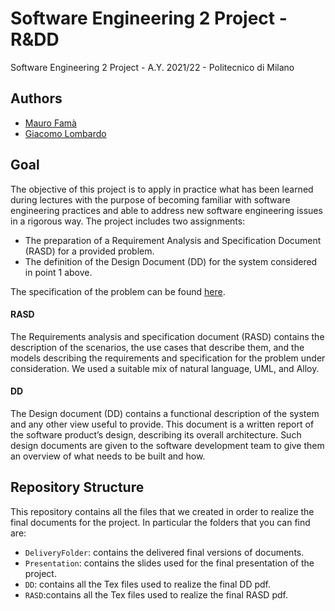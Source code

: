 # Software Engineering 2 Project - R&DD

Software Engineering 2 Project - A.Y. 2021/22 - Politecnico di Milano

## Authors
- [Mauro Famà](https://github.com/maurofama99)
- [Giacomo Lombardo](https://github.com/giacomolmb)

## Goal
The objective of this project is to apply in practice what has been learned during lectures with the purpose of becoming familiar with software engineering practices and able to address new software engineering issues in a rigorous way. The project includes two assignments:
- The preparation of a Requirement Analysis and Specification Document (RASD) for a provided problem.
- The definition of the Design Document (DD) for the system considered in point 1 above.

The specification of the problem can be found [here](https://github.com/giacomolmb/FamaLombardo/blob/main/Assignment%20RDD%20AY%202021-2022.pdf).

#### RASD
The Requirements analysis and specification document (RASD) contains the description of the scenarios, the use cases that describe them, and the models describing the requirements and specification for the problem under consideration. We used a suitable mix of natural language, UML, and Alloy.

#### DD
The Design document (DD) contains a functional description of the system and any other view useful to provide. This document is a written report of the software product’s design, describing its overall architecture. Such design documents are given to the software development team to give them an overview of what needs to be built and how.

## Repository Structure
This repository contains all the files that we created in order to realize the final documents for the project. In particular the folders that you can find are:

- `DeliveryFolder`: contains the delivered final versions of documents.
- `Presentation`: contains the slides used for the final presentation of the project.
- `DD`: contains all the Tex files used to realize the final DD pdf.
- `RASD`:contains all the Tex files used to realize the final RASD pdf.


